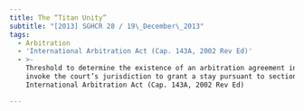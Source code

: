```yaml
---
title: The “Titan Unity”
subtitle: "[2013] SGHCR 28 / 19\_December\_2013"
tags:
  - Arbitration
  - 'International Arbitration Act (Cap. 143A, 2002 Rev Ed)'
  - >-
    Threshold to determine the existence of an arbitration agreement in order to
    invoke the court’s jurisdiction to grant a stay pursuant to section 6 of the
    International Arbitration Act (Cap. 143A, 2002 Rev Ed)

---
```


